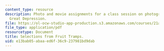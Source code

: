 ```yaml
---
content_type: resource
description: Photo and movie assignments for a class session on photographing the
  Great Depression.
file: https://ol-ocw-studio-app-production.s3.amazonaws.com/courses/21a-348-photography-and-truth-spring-2008/e13bab05abaaed6f36c9237981bd9dab_MIT21A_348S08_fruit.pdf
file_type: application/pdf
resourcetype: Document
title: Selections from Fruit Tramps.
uid: e13bab05-abaa-ed6f-36c9-237981bd9dab
---
```

